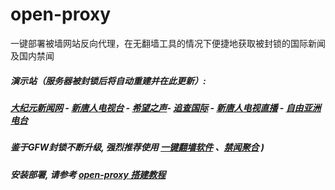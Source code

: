 # open-proxy
一键部署被墙网站反向代理，在无翻墙工具的情况下便捷地获取被封锁的国际新闻及国内禁闻

#####  演示站（服务器被封锁后将自动重建并在此更新）:
#####  [大纪元新闻网](http://108.160.134.41:9999/10080/) - [新唐人电视台](http://108.160.134.41:9999/8000/) - [希望之声](http://167.179.84.9:8200)- [追查国际](http://108.160.134.41:9999/10010/) - [新唐人电视直播](http://108.160.134.41:9999/)  - [自由亚洲电台](http://108.160.134.41:9999/9800/) 

##### 鉴于GFW封锁不断升级, 强烈推荐使用 [一键翻墙软件](https://github.com/gfw-breaker/nogfw/blob/master/README.md) 、[禁闻聚合](https://github.com/gfw-breaker/banned-news3/blob/master/README.md) )

##### 安装部署, 请参考 [open-proxy 搭建教程](https://github.com/gfw-breaker/open-proxy/wiki#open-proxy-%E6%90%AD%E5%BB%BA%E6%95%99%E7%A8%8B)


